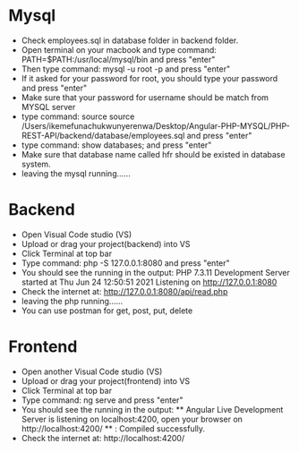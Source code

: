 # Mysql
- Check employees.sql in database folder in backend folder.
- Open terminal on your macbook and type command: PATH=$PATH:/usr/local/mysql/bin and press "enter"
- Then type command: mysql -u root -p and press "enter"
- If it asked for your password for root, you should type your password and press "enter"
- Make sure that your password for username should be match from MYSQL server
- type command: source source /Users/ikemefunachukwunyerenwa/Desktop/Angular-PHP-MYSQL/PHP-REST-API/backend/database/employees.sql and press "enter"
- type command: show databases; and press "enter"
- Make sure that database name called hfr should be existed in database system.
- leaving the mysql running......


# Backend
- Open Visual Code studio (VS)
- Upload or drag your project(backend) into VS
- Click Terminal at top bar 
- Type command: php -S 127.0.0.1:8080 and press "enter"
- You should see the running in the output: PHP 7.3.11 Development Server started at Thu Jun 24 12:50:51 2021
Listening on http://127.0.0.1:8080
- Check the internet at: http://127.0.0.1:8080/api/read.php
- leaving the php running......
- You can use postman for get, post, put, delete



# Frontend 
- Open another Visual Code studio (VS)
- Upload or drag your project(frontend) into VS
- Click Terminal at top bar 
- Type command: ng serve and press "enter"
- You should see the running in the output: ** Angular Live Development Server is listening on localhost:4200, open your browser on http://localhost:4200/ **
: Compiled successfully.
- Check the internet at: http://localhost:4200/
